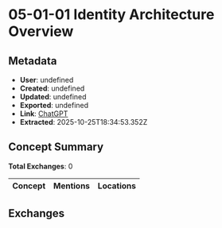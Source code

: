 # **05-01-01 Identity Architecture Overview**

## Metadata

- **User**: undefined
- **Created**: undefined
- **Updated**: undefined
- **Exported**: undefined
- **Link**: [ChatGPT](undefined)
- **Extracted**: 2025-10-25T18:34:53.352Z

## Concept Summary

**Total Exchanges**: 0

| Concept | Mentions | Locations |
|---------|----------|----------|

## Exchanges

